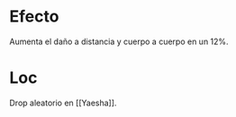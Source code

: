 # Efecto
Aumenta el daño a distancia y cuerpo a cuerpo en un 12%.
# Loc
Drop aleatorio en [[Yaesha]].